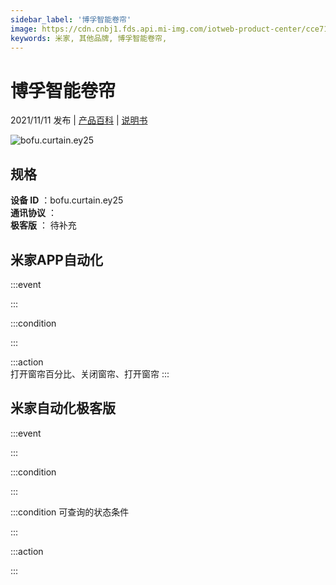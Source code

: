 ```yaml
---
sidebar_label: '博孚智能卷帘'
image: https://cdn.cnbj1.fds.api.mi-img.com/iotweb-product-center/cce71007e8419ca7d372d16bfab6915b_1631872765693.png?GalaxyAccessKeyId=AKVGLQWBOVIRQ3XLEW&Expires=9223372036854775807&Signature=w/uXrYXEQh7YKnO8SA593bVaxKk=
keywords: 米家, 其他品牌, 博孚智能卷帘, 
---
```

# 博孚智能卷帘

2021/11/11 发布 | [产品百科](https://home.mi.com/webapp/content/baike/product/index.html?model=bofu.curtain.ey25/) | [说明书](https://home.mi.com/views/introduction.html?model=bofu.curtain.ey25&region=cn)

![bofu.curtain.ey25](https://cdn.cnbj1.fds.api.mi-img.com/iotweb-product-center/cce71007e8419ca7d372d16bfab6915b_1631872765693.png?GalaxyAccessKeyId=AKVGLQWBOVIRQ3XLEW&Expires=9223372036854775807&Signature=w/uXrYXEQh7YKnO8SA593bVaxKk=)

## 规格  
> 
**设备 ID** ：bofu.curtain.ey25  
**通讯协议** ：  
**极客版**  ： 待补充 


## 米家APP自动化  

:::event  

:::

:::condition  

:::

:::action   
打开窗帘百分比、关闭窗帘、打开窗帘
:::

## 米家自动化极客版  

:::event  

:::

:::condition  

:::

:::condition 可查询的状态条件  

:::

:::action  

:::

        
